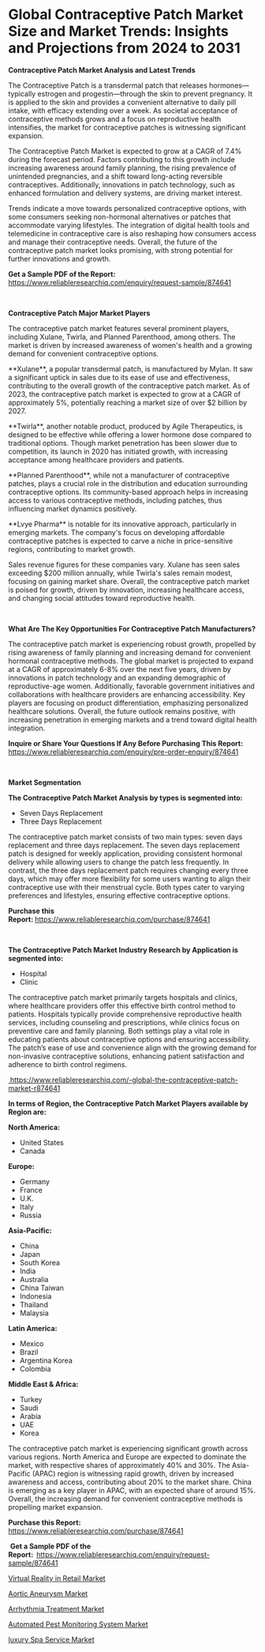 <p><h1>Global Contraceptive Patch Market Size and Market Trends: Insights and Projections from 2024 to 2031</h1></p><p><strong>Contraceptive Patch Market Analysis and Latest Trends</strong></p>
<p><p>The Contraceptive Patch is a transdermal patch that releases hormones—typically estrogen and progestin—through the skin to prevent pregnancy. It is applied to the skin and provides a convenient alternative to daily pill intake, with efficacy extending over a week. As societal acceptance of contraceptive methods grows and a focus on reproductive health intensifies, the market for contraceptive patches is witnessing significant expansion. </p><p>The Contraceptive Patch Market is expected to grow at a CAGR of 7.4% during the forecast period. Factors contributing to this growth include increasing awareness around family planning, the rising prevalence of unintended pregnancies, and a shift toward long-acting reversible contraceptives. Additionally, innovations in patch technology, such as enhanced formulation and delivery systems, are driving market interest. </p><p>Trends indicate a move towards personalized contraceptive options, with some consumers seeking non-hormonal alternatives or patches that accommodate varying lifestyles. The integration of digital health tools and telemedicine in contraceptive care is also reshaping how consumers access and manage their contraceptive needs. Overall, the future of the contraceptive patch market looks promising, with strong potential for further innovations and growth.</p></p>
<p><strong>Get a Sample PDF of the Report:&nbsp;</strong> <a href="https://www.reliableresearchiq.com/enquiry/request-sample/874641">https://www.reliableresearchiq.com/enquiry/request-sample/874641</a></p>
<p>&nbsp;</p>
<p><strong>Contraceptive Patch Major Market Players</strong></p>
<p><p>The contraceptive patch market features several prominent players, including Xulane, Twirla, and Planned Parenthood, among others. The market is driven by increased awareness of women's health and a growing demand for convenient contraceptive options.</p><p>**Xulane**, a popular transdermal patch, is manufactured by Mylan. It saw a significant uptick in sales due to its ease of use and effectiveness, contributing to the overall growth of the contraceptive patch market. As of 2023, the contraceptive patch market is expected to grow at a CAGR of approximately 5%, potentially reaching a market size of over $2 billion by 2027.</p><p>**Twirla**, another notable product, produced by Agile Therapeutics, is designed to be effective while offering a lower hormone dose compared to traditional options. Though market penetration has been slower due to competition, its launch in 2020 has initiated growth, with increasing acceptance among healthcare providers and patients.</p><p>**Planned Parenthood**, while not a manufacturer of contraceptive patches, plays a crucial role in the distribution and education surrounding contraceptive options. Its community-based approach helps in increasing access to various contraceptive methods, including patches, thus influencing market dynamics positively.</p><p>**Lvye Pharma** is notable for its innovative approach, particularly in emerging markets. The company's focus on developing affordable contraceptive patches is expected to carve a niche in price-sensitive regions, contributing to market growth.</p><p>Sales revenue figures for these companies vary. Xulane has seen sales exceeding $200 million annually, while Twirla's sales remain modest, focusing on gaining market share. Overall, the contraceptive patch market is poised for growth, driven by innovation, increasing healthcare access, and changing social attitudes toward reproductive health.</p></p>
<p>&nbsp;</p>
<p><strong>What Are The Key Opportunities For Contraceptive Patch Manufacturers?</strong></p>
<p><p>The contraceptive patch market is experiencing robust growth, propelled by rising awareness of family planning and increasing demand for convenient hormonal contraceptive methods. The global market is projected to expand at a CAGR of approximately 6-8% over the next five years, driven by innovations in patch technology and an expanding demographic of reproductive-age women. Additionally, favorable government initiatives and collaborations with healthcare providers are enhancing accessibility. Key players are focusing on product differentiation, emphasizing personalized healthcare solutions. Overall, the future outlook remains positive, with increasing penetration in emerging markets and a trend toward digital health integration.</p></p>
<p><strong>Inquire or Share Your Questions If Any Before Purchasing This Report:</strong> <a href="https://www.reliableresearchiq.com/enquiry/pre-order-enquiry/874641">https://www.reliableresearchiq.com/enquiry/pre-order-enquiry/874641</a></p>
<p>&nbsp;</p>
<p><strong>Market Segmentation</strong></p>
<p><strong>The Contraceptive Patch Market Analysis by types is segmented into:</strong></p>
<p><ul><li>Seven Days Replacement</li><li>Three Days Replacement</li></ul></p>
<p><p>The contraceptive patch market consists of two main types: seven days replacement and three days replacement. The seven days replacement patch is designed for weekly application, providing consistent hormonal delivery while allowing users to change the patch less frequently. In contrast, the three days replacement patch requires changing every three days, which may offer more flexibility for some users wanting to align their contraceptive use with their menstrual cycle. Both types cater to varying preferences and lifestyles, ensuring effective contraceptive options.</p></p>
<p><strong>Purchase this Report:&nbsp;</strong><a href="https://www.reliableresearchiq.com/purchase/874641">https://www.reliableresearchiq.com/purchase/874641</a></p>
<p>&nbsp;</p>
<p><strong>The Contraceptive Patch Market Industry Research by Application is segmented into:</strong></p>
<p><ul><li>Hospital</li><li>Clinic</li></ul></p>
<p><p>The contraceptive patch market primarily targets hospitals and clinics, where healthcare providers offer this effective birth control method to patients. Hospitals typically provide comprehensive reproductive health services, including counseling and prescriptions, while clinics focus on preventive care and family planning. Both settings play a vital role in educating patients about contraceptive options and ensuring accessibility. The patch’s ease of use and convenience align with the growing demand for non-invasive contraceptive solutions, enhancing patient satisfaction and adherence to birth control regimens.</p></p>
<p><a href="https://www.reliableresearchiq.com/-global-the-contraceptive-patch-market-r874641">&nbsp;https://www.reliableresearchiq.com/-global-the-contraceptive-patch-market-r874641</a></p>
<p><strong>In terms of Region, the Contraceptive Patch Market Players available by Region are:</strong></p>
<p>
    <p> <strong> North America: </strong>
        <ul>
            <li>United States</li>
            <li>Canada</li>
        </ul>
        </p> 
    <p> <strong> Europe: </strong>
        <ul>
            <li>Germany</li>
            <li>France</li>
            <li>U.K.</li>
            <li>Italy</li>
            <li>Russia</li>
        </ul>
        </p> 
    <p> <strong> Asia-Pacific: </strong>
        <ul>
            <li>China</li>
            <li>Japan</li>
            <li>South Korea</li>
            <li>India</li>
            <li>Australia</li>
            <li>China Taiwan</li>
            <li>Indonesia</li>
            <li>Thailand</li>
            <li>Malaysia</li>
        </ul>
        </p> 
    <p> <strong> Latin America: </strong>
        <ul>
            <li>Mexico</li>
            <li>Brazil</li>
            <li>Argentina Korea</li>
            <li>Colombia</li>
        </ul>
        </p> 
    <p> <strong> Middle East & Africa: </strong>
        <ul>
            <li>Turkey</li>
            <li>Saudi</li>
            <li>Arabia</li>
            <li>UAE</li>
            <li>Korea</li>
        </ul>
    </p>
    </p>
<p><p>The contraceptive patch market is experiencing significant growth across various regions. North America and Europe are expected to dominate the market, with respective shares of approximately 40% and 30%. The Asia-Pacific (APAC) region is witnessing rapid growth, driven by increased awareness and access, contributing about 20% to the market share. China is emerging as a key player in APAC, with an expected share of around 15%. Overall, the increasing demand for convenient contraceptive methods is propelling market expansion.</p></p>
<p><strong>Purchase this Report: </strong><a href="https://www.reliableresearchiq.com/purchase/874641">https://www.reliableresearchiq.com/purchase/874641</a></p>
<p>&nbsp;<strong>Get a Sample PDF of the Report:&nbsp;&nbsp;</strong><a href="https://www.reliableresearchiq.com/enquiry/request-sample/874641">https://www.reliableresearchiq.com/enquiry/request-sample/874641</a></p>
<p><strong></strong></p>
<p><p><a href="https://www.linkedin.com/pulse/virtual-reality-retail-market-trends-analysis-opportunities-tqe3c?trackingId=vZasZUCBRB25D5XcesGyvw%3D%3D">Virtual Reality in Retail Market</a></p><p><a href="https://www.linkedin.com/pulse/in-depth-analysis-global-aortic-aneurysm-market-scope-its-rapid-azaic?trackingId=HVlT1ekbQbe6thrpeAqIXQ%3D%3D">Aortic Aneurysm Market</a></p><p><a href="https://www.linkedin.com/pulse/global-arrhythmia-treatment-market-focus-product-type-taemc?trackingId=rO457LpMR0eUBlyHl1%2FMDg%3D%3D">Arrhythmia Treatment Market</a></p><p><a href="https://www.linkedin.com/pulse/in-depth-analysis-global-automated-pest-monitoring-system-ls9zc?trackingId=ULUBro1ATySsYEBURVJZIQ%3D%3D">Automated Pest Monitoring System Market</a></p><p><a href="https://www.linkedin.com/pulse/luxury-spa-service-industry-sector-new-technologies-market-fjvjc?trackingId=Msa75uMIR%2B2SRck8aflLQQ%3D%3D">luxury Spa Service Market</a></p></p>